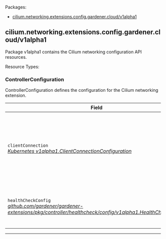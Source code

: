 <p>Packages:</p>
<ul>
<li>
<a href="#cilium.networking.extensions.config.gardener.cloud%2fv1alpha1">cilium.networking.extensions.config.gardener.cloud/v1alpha1</a>
</li>
</ul>
<h2 id="cilium.networking.extensions.config.gardener.cloud/v1alpha1">cilium.networking.extensions.config.gardener.cloud/v1alpha1</h2>
<p>
<p>Package v1alpha1 contains the Cilium networking configuration API resources.</p>
</p>
Resource Types:
<ul></ul>
<h3 id="cilium.networking.extensions.config.gardener.cloud/v1alpha1.ControllerConfiguration">ControllerConfiguration
</h3>
<p>
<p>ControllerConfiguration defines the configuration for the Cilium networking extension.</p>
</p>
<table>
<thead>
<tr>
<th>Field</th>
<th>Description</th>
</tr>
</thead>
<tbody>
<tr>
<td>
<code>clientConnection</code></br>
<em>
<a href="https://godoc.org/k8s.io/component-base/config/v1alpha1#ClientConnectionConfiguration">
Kubernetes v1alpha1.ClientConnectionConfiguration
</a>
</em>
</td>
<td>
<em>(Optional)</em>
<p>ClientConnection specifies the kubeconfig file and client connection
settings for the proxy server to use when communicating with the apiserver.</p>
</td>
</tr>
<tr>
<td>
<code>healthCheckConfig</code></br>
<em>
<a href="https://github.com/gardener/gardener-extensions/pkg/controller/healthcheck/config">
github.com/gardener/gardener-extensions/pkg/controller/healthcheck/config/v1alpha1.HealthCheckConfig
</a>
</em>
</td>
<td>
<em>(Optional)</em>
<p>HealthCheckConfig is the config for the health check controller</p>
</td>
</tr>
</tbody>
</table>
<hr/>
